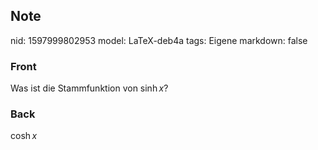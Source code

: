 ## Note
nid: 1597999802953
model: LaTeX-deb4a
tags: Eigene
markdown: false

### Front
Was ist die Stammfunktion von $\sinh x$?

### Back
$\cosh x$
